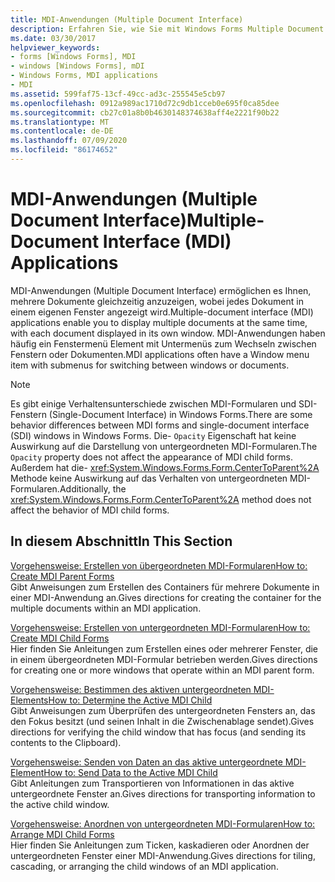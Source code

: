 ```yaml
---
title: MDI-Anwendungen (Multiple Document Interface)
description: Erfahren Sie, wie Sie mit Windows Forms Multiple Document Interface (MDI)-Anwendungen mehrere Dokumente gleichzeitig anzeigen können, wobei jedes Dokument in einem eigenen Fenster angezeigt wird.
ms.date: 03/30/2017
helpviewer_keywords:
- forms [Windows Forms], MDI
- windows [Windows Forms], mDI
- Windows Forms, MDI applications
- MDI
ms.assetid: 599faf75-13cf-49cc-ad3c-255545e5cb97
ms.openlocfilehash: 0912a989ac1710d72c9db1cceb0e695f0ca85dee
ms.sourcegitcommit: cb27c01a8b0b4630148374638aff4e2221f90b22
ms.translationtype: MT
ms.contentlocale: de-DE
ms.lasthandoff: 07/09/2020
ms.locfileid: "86174652"
---
```

# <a name="multiple-document-interface-mdi-applications"></a><span data-ttu-id="929c5-103">MDI-Anwendungen (Multiple Document Interface)</span><span class="sxs-lookup"><span data-stu-id="929c5-103">Multiple-Document Interface (MDI) Applications</span></span>
<span data-ttu-id="929c5-104">MDI-Anwendungen (Multiple Document Interface) ermöglichen es Ihnen, mehrere Dokumente gleichzeitig anzuzeigen, wobei jedes Dokument in einem eigenen Fenster angezeigt wird.</span><span class="sxs-lookup"><span data-stu-id="929c5-104">Multiple-document interface (MDI) applications enable you to display multiple documents at the same time, with each document displayed in its own window.</span></span> <span data-ttu-id="929c5-105">MDI-Anwendungen haben häufig ein Fenstermenü Element mit Untermenüs zum Wechseln zwischen Fenstern oder Dokumenten.</span><span class="sxs-lookup"><span data-stu-id="929c5-105">MDI applications often have a Window menu item with submenus for switching between windows or documents.</span></span>  
  
> [!NOTE]
> <span data-ttu-id="929c5-106">Es gibt einige Verhaltensunterschiede zwischen MDI-Formularen und SDI-Fenstern (Single-Document Interface) in Windows Forms.</span><span class="sxs-lookup"><span data-stu-id="929c5-106">There are some behavior differences between MDI forms and single-document interface (SDI) windows in Windows Forms.</span></span> <span data-ttu-id="929c5-107">Die- `Opacity` Eigenschaft hat keine Auswirkung auf die Darstellung von untergeordneten MDI-Formularen.</span><span class="sxs-lookup"><span data-stu-id="929c5-107">The `Opacity` property does not affect the appearance of MDI child forms.</span></span> <span data-ttu-id="929c5-108">Außerdem hat die- <xref:System.Windows.Forms.Form.CenterToParent%2A> Methode keine Auswirkung auf das Verhalten von untergeordneten MDI-Formularen.</span><span class="sxs-lookup"><span data-stu-id="929c5-108">Additionally, the <xref:System.Windows.Forms.Form.CenterToParent%2A> method does not affect the behavior of MDI child forms.</span></span>  
  
## <a name="in-this-section"></a><span data-ttu-id="929c5-109">In diesem Abschnitt</span><span class="sxs-lookup"><span data-stu-id="929c5-109">In This Section</span></span>  
 [<span data-ttu-id="929c5-110">Vorgehensweise: Erstellen von übergeordneten MDI-Formularen</span><span class="sxs-lookup"><span data-stu-id="929c5-110">How to: Create MDI Parent Forms</span></span>](how-to-create-mdi-parent-forms.md)  
 <span data-ttu-id="929c5-111">Gibt Anweisungen zum Erstellen des Containers für mehrere Dokumente in einer MDI-Anwendung an.</span><span class="sxs-lookup"><span data-stu-id="929c5-111">Gives directions for creating the container for the multiple documents within an MDI application.</span></span>  
  
 [<span data-ttu-id="929c5-112">Vorgehensweise: Erstellen von untergeordneten MDI-Formularen</span><span class="sxs-lookup"><span data-stu-id="929c5-112">How to: Create MDI Child Forms</span></span>](how-to-create-mdi-child-forms.md)  
 <span data-ttu-id="929c5-113">Hier finden Sie Anleitungen zum Erstellen eines oder mehrerer Fenster, die in einem übergeordneten MDI-Formular betrieben werden.</span><span class="sxs-lookup"><span data-stu-id="929c5-113">Gives directions for creating one or more windows that operate within an MDI parent form.</span></span>  
  
 [<span data-ttu-id="929c5-114">Vorgehensweise: Bestimmen des aktiven untergeordneten MDI-Elements</span><span class="sxs-lookup"><span data-stu-id="929c5-114">How to: Determine the Active MDI Child</span></span>](how-to-determine-the-active-mdi-child.md)  
 <span data-ttu-id="929c5-115">Gibt Anweisungen zum Überprüfen des untergeordneten Fensters an, das den Fokus besitzt (und seinen Inhalt in die Zwischenablage sendet).</span><span class="sxs-lookup"><span data-stu-id="929c5-115">Gives directions for verifying the child window that has focus (and sending its contents to the Clipboard).</span></span>  
  
 [<span data-ttu-id="929c5-116">Vorgehensweise: Senden von Daten an das aktive untergeordnete MDI-Element</span><span class="sxs-lookup"><span data-stu-id="929c5-116">How to: Send Data to the Active MDI Child</span></span>](how-to-send-data-to-the-active-mdi-child.md)  
 <span data-ttu-id="929c5-117">Gibt Anleitungen zum Transportieren von Informationen in das aktive untergeordnete Fenster an.</span><span class="sxs-lookup"><span data-stu-id="929c5-117">Gives directions for transporting information to the active child window.</span></span>  
  
 [<span data-ttu-id="929c5-118">Vorgehensweise: Anordnen von untergeordneten MDI-Formularen</span><span class="sxs-lookup"><span data-stu-id="929c5-118">How to: Arrange MDI Child Forms</span></span>](how-to-arrange-mdi-child-forms.md)  
 <span data-ttu-id="929c5-119">Hier finden Sie Anleitungen zum Ticken, kaskadieren oder Anordnen der untergeordneten Fenster einer MDI-Anwendung.</span><span class="sxs-lookup"><span data-stu-id="929c5-119">Gives directions for tiling, cascading, or arranging the child windows of an MDI application.</span></span>
